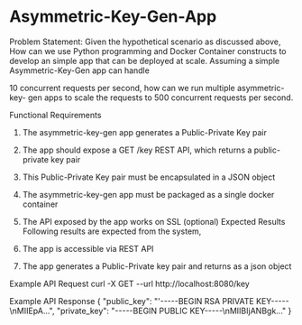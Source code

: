 # Asymmetric-Key-Gen-App

Problem Statement:
Given the hypothetical scenario as discussed above, How can we use Python
programming and Docker Container constructs to develop an simple app that
can be deployed at scale. Assuming a simple Asymmetric-Key-Gen app can handle

10 concurrent requests per second, how can we run multiple asymmetric-key-
gen apps to scale the requests to 500 concurrent requests per second.

Functional Requirements
1. The asymmetric-key-gen app generates a Public-Private Key pair

2. The app should expose a GET /key REST API, which returns a public-
private key pair

3. This Public-Private Key pair must be encapsulated in a JSON object
4. The asymmetric-key-gen app must be packaged as a single docker
container
5. The API exposed by the app works on SSL (optional)
Expected Results
Following results are expected from the system,
1. The app is accessible via REST API
2. The app generates a Public-Private key pair and returns as a json
object


Example API Request
curl -X GET --url http://localhost:8080/key

Example API Response
{
"public_key": "'-----BEGIN RSA PRIVATE KEY-----\nMIIEpA...",
"private_key": "-----BEGIN PUBLIC KEY-----\nMIIBIjANBgk..."
}
